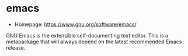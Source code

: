 # emacs

* Homepage: https://www.gnu.org/software/emacs/

GNU Emacs is the extensible self-documenting text editor.
 This is a metapackage that will always depend on the latest
 recommended Emacs release.
